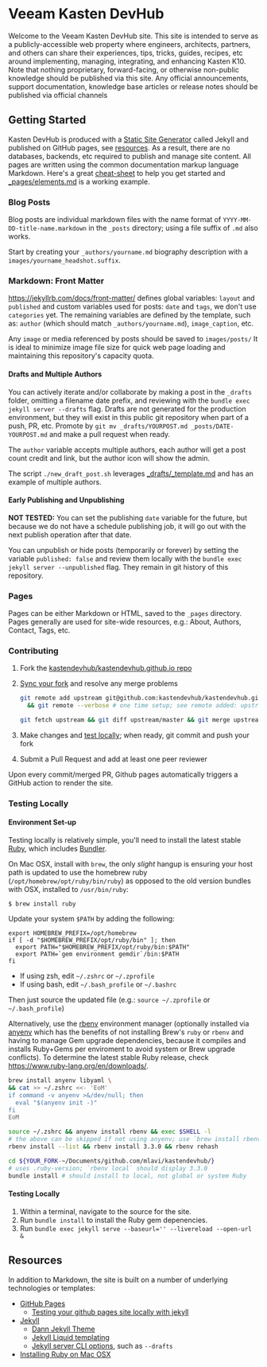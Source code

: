 # Veeam Kasten DevHub

Welcome to the Veeam Kasten DevHub site. This site is intended to serve as a publicly-accessible web property where engineers, architects, partners, and others can share their experiences, tips, tricks, guides, recipes, etc around implementing, managing, integrating, and enhancing Kasten K10. Note that nothing proprietary, forward-facing, or otherwise non-public knowledge should be published via this site. Any official announcements, support documentation, knowledge base articles or release notes should be published via official channels

## Getting Started

Kasten DevHub is produced with a [Static Site Generator](https://en.wikipedia.org/wiki/Static_site_generator) called Jekyll and published on GitHub pages, see [resources](#Resources). As a result, there are no databases, backends, etc required to publish and manage site content.  All pages are written using the common documentation markup language Markdown. Here's a great [cheat-sheet](https://www.markdownguide.org/cheat-sheet/) to help you get started and [_pages/elements.md](https://veeamkasten.dev/elements/) is a working example.

### Blog Posts

Blog posts are individual markdown files with the name format of `YYYY-MM-DD-title-name.markdown` in the `_posts` directory; using a file suffix of `.md` also works.

Start by creating your `_authors/yourname.md` biography description with a `images/yourname_headshot.suffix`.

### Markdown: Front Matter

https://jekyllrb.com/docs/front-matter/ defines global variables: `layout` and `published` and custom variables used for posts: `date` and `tags`, we don't use `categories` yet. The remaining variables are defined by the template, such as: `author` (which should match `_authors/yourname.md`), `image_caption`, etc.

Any `image` or media referenced by posts should be saved to `images/posts/` It is ideal to minimize image file size for quick web page loading and maintaining this repository's capacity quota.

#### Drafts and Multiple Authors

You can actively iterate and/or collaborate by making a post in the `_drafts` folder, omitting a filename date prefix, and reviewing with the `bundle exec jekyll server --drafts` flag. Drafts are not generated for the production environment, but they will exist in this public git repository when part of a push, PR, etc. Promote by `git mv _drafts/YOURPOST.md _posts/DATE-YOURPOST.md` and make a pull request when ready.

The `author` variable accepts multiple authors, each author will get a post count credit and link, but the author icon will show the admin.

The script `./new_draft_post.sh` leverages [_drafts/_template.md](_drafts/_template.md) and has an example of multiple authors.

#### Early Publishing and Unpublishing

__NOT TESTED:__ You can set the publishing `date` variable for the future, but because we do not have a schedule publishing job, it will go out with the next publish operation after that date.

You can unpublish or hide posts (temporarily or forever) by setting the variable `published: false` and review them locally with the `bundle exec jekyll server --unpublished` flag. They remain in git history of this repository.

### Pages

Pages can be either Markdown or HTML, saved to the `_pages` directory. Pages generally are used for site-wide resources, e.g.: About, Authors, Contact, Tags, etc.

### Contributing

1. Fork the [kastendevhub/kastendevhub.github.io repo](https://github.com/kastendevhub/kastendevhub.github.io/fork)
2. [Sync your fork](https://docs.github.com/en/pull-requests/collaborating-with-pull-requests/working-with-forks/syncing-a-fork) and resolve any merge problems

    ```bash
    git remote add upstream git@github.com:kastendevhub/kastendevhub.github.io.git \
      && git remote --verbose # one time setup; see remote added: upstream

    git fetch upstream && git diff upstream/master && git merge upstream/master
    ```

3. Make changes and [test locally](#testing-locally-1); when ready, git commit and push your fork
4. Submit a Pull Request and add at least one peer reviewer

Upon every commit/merged PR, Github pages automatically triggers a GitHub action to render the site.

### Testing Locally

#### Environment Set-up

Testing locally is relatively simple, you'll need to install the latest stable [Ruby](https://mac.install.guide/ruby/13.html), which includes [Bundler](https://bundler.io/).

On Mac OSX, install with `brew`, the only _slight_ hangup is ensuring your host path is updated to use the homebrew ruby (`/opt/homebrew/opt/ruby/bin/ruby`) as opposed to the old version bundles with OSX, installed to `/usr/bin/ruby`:

`$ brew install ruby`

Update your system `$PATH` by adding the following:

```shell
export HOMEBREW_PREFIX=/opt/homebrew
if [ -d "$HOMEBREW_PREFIX/opt/ruby/bin" ]; then
  export PATH="$HOMEBREW_PREFIX/opt/ruby/bin:$PATH"
  export PATH=`gem environment gemdir`/bin:$PATH
fi
```
- If using zsh, edit `~/.zshrc` or `~/.zprofile`
- If using bash, edit `~/.bash_profile` or `~/.bashrc`

Then just source the updated file (e.g.: `source ~/.zprofile` or `~/.bash_profile`)

Alternatively, use the [rbenv](https://github.com/rbenv/rbenv) environment manager (optionally installed via [anyenv](https://anyenv.github.io/) which has the benefits of not installing Brew's `ruby` or `rbenv` and having to manage Gem upgrade dependencies, because it compiles and installs Ruby+Gems per enviroment to avoid system or Brew upgrade conflicts). To determine the latest stable Ruby release, check https://www.ruby-lang.org/en/downloads/.

```bash
brew install anyenv libyaml \
&& cat >> ~/.zshrc <<- 'EoM'
if command -v anyenv >&/dev/null; then
  eval "$(anyenv init -)"
fi
EoM

source ~/.zshrc && anyenv install rbenv && exec $SHELL -l
# the above can be skipped if not using anyenv; use `brew install rbenv` instead
rbenv install --list && rbenv install 3.3.0 && rbenv rehash

cd ${YOUR_FORK-~/Documents/github.com/mlavi/kastendevhub/}
# uses .ruby-version; `rbenv local` should display 3.3.0
bundle install # should install to local, not global or system Ruby
```

#### Testing Locally

1. Within a terminal, navigate to the source for the site.
2. Run `bundle install` to install the Ruby gem depenencies.
3. Run `bundle exec jekyll serve --baseurl='' --livereload --open-url &`

## Resources

In addition to Markdown, the site is built on a number of underlying technologies or templates:

- [GitHub Pages](https://pages.github.com/)
  - [Testing your github pages site locally with jekyll](https://docs.github.com/en/pages/setting-up-a-github-pages-site-with-jekyll/testing-your-github-pages-site-locally-with-jekyll)
- [Jekyll](https://jekyllrb.com/)
  - [Dann Jekyll Theme](https://dann-jekyll.netlify.app/)
  - [Jekyll Liquid templating](https://jekyllrb.com/docs/liquid/)
  - [Jekyll server CLI options](https://jekyllrb.com/docs/configuration/options/#serve-command-options), such as `--drafts`
- [Installing Ruby on Mac OSX](https://mac.install.guide/ruby/13.html)
